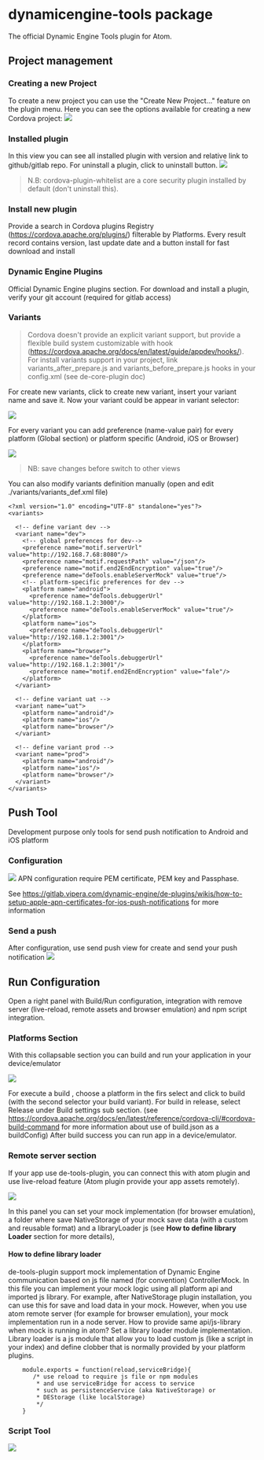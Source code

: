 # dynamicengine-tools package

The official Dynamic Engine Tools plugin for Atom.

## Project management

### Creating a new Project
 To create a new project you can use the "Create New Project..." feature on the plugin menu.
 Here you can see the options available for creating a new Cordova project:
 <img src="./images/NewProjectCreation.png">



### Installed plugin
 In this view you can see all installed plugin with version and relative link to github/gitlab repo. For uninstall a plugin, click to uninstall button.
 <img src="./images/InstalledPlugin.png">

 > N.B: cordova-plugin-whitelist are a core security plugin installed by default (don't uninstall this).

### Install new plugin
 Provide a search in Cordova plugins Registry (https://cordova.apache.org/plugins/)
 filterable by Platforms. Every result record contains version, last update date and a button install for fast download and install


### Dynamic Engine Plugins
 Official Dynamic Engine plugins section. For download and install a plugin, verify your git account (required for gitlab access)
### Variants
 > Cordova doesn't provide an explicit variant support, but provide a flexible build system customizable with hook (https://cordova.apache.org/docs/en/latest/guide/appdev/hooks/).
 For install variants support in your project, link variants_after_prepare.js and variants_before_prepare.js hooks in your config.xml (see de-core-plugin doc)

For create new variants, click to create new variant, insert your variant name and save it.
Now your variant could be appear in variant selector:

 <img src="./images/VariantSelector.png">

For every variant you can add preference (name-value pair) for every platform (Global section) or platform specific (Android, iOS or Browser)

<img src="./images/VariantScreen.png">

> NB: save changes before switch to other views

You can also modify variants definition manually (open and edit ./variants/variants_def.xml file)
```
<?xml version="1.0" encoding="UTF-8" standalone="yes"?>
<variants>

  <!-- define variant dev -->
  <variant name="dev">
    <!-- global preferences for dev-->
    <preference name="motif.serverUrl" value="http://192.168.7.68:8080"/>
    <preference name="motif.requestPath" value="/json"/>
    <preference name="motif.end2EndEncryption" value="true"/>
    <preference name="deTools.enableServerMock" value="true"/>
    <!-- platform-specific preferences for dev -->
    <platform name="android">
      <preference name="deTools.debuggerUrl" value="http://192.168.1.2:3000"/>
      <preference name="deTools.enableServerMock" value="true"/>
    </platform>
    <platform name="ios">
      <preference name="deTools.debuggerUrl" value="http://192.168.1.2:3001"/>
    </platform>
    <platform name="browser">
      <preference name="deTools.debuggerUrl" value="http://192.168.1.2:3001"/>
      <preference name="motif.end2EndEncryption" value="fale"/>
    </platform>
  </variant>

  <!-- define variant uat -->
  <variant name="uat">
    <platform name="android"/>
    <platform name="ios"/>
    <platform name="browser"/>
  </variant>

  <!-- define variant prod -->
  <variant name="prod">
    <platform name="android"/>
    <platform name="ios"/>
    <platform name="browser"/>
  </variant>
</variants>
```

## Push Tool
Development purpose only tools for send push notification to Android and iOS platform
### Configuration
<img src="./images/PushSettings.png">
APN configuration require PEM certificate, PEM key and Passphase.

See https://gitlab.vipera.com/dynamic-engine/de-plugins/wikis/how-to-setup-apple-apn-certificates-for-ios-push-notifications for more information

### Send a push
After configuration, use send push view for create and send your push notification
<img src="./images/SendPush.png">


## Run Configuration
Open a right panel with Build/Run configuration, integration with remove server (live-reload, remote assets and browser emulation) and npm script integration.

### Platforms Section
With this collapsable section you can build and run your application in your device/emulator

<img src="./images/Platforms.png">


For execute a build , choose a platform in the firs select and click to build (with the second selector your build variant). For build in release, select Release under Build settings sub section. (see https://cordova.apache.org/docs/en/latest/reference/cordova-cli/#cordova-build-command for more information about use of build.json as a buildConfig)
After build success you can run app in a device/emulator.


### Remote server section
If your app use de-tools-plugin, you can connect this with atom plugin and use live-reload feature (Atom plugin provide your app assets remotely).

<img src="./images/RemoteServer.png">

In this panel you can set your mock implementation (for browser emulation), a folder where save NativeStorage of your mock save data (with a custom and reusable format) and a libraryLoader js (see **How to define library Loader** section for more details),

#### How to define library loader
 de-tools-plugin support mock implementation of Dynamic Engine communication based on js file named (for convention) ControllerMock. In this file you can implement your mock logic using all platform api and imported js library. For example, after NativeStorage plugin installation, you can use this for save and load data in your mock. However, when you use atom remote server (for example for browser emulation), your mock implementation run in a node server. How to provide same api/js-library when mock is running in atom? Set a library loader module implementation.
 Library loader is a js module that allow you to load custom js (like a script in your index) and define clobber that is normally provided by your platform plugins.

```
    module.exports = function(reload,serviceBridge){
       /* use reload to require js file or npm modules
        * and use serviceBridge for access to service
        * such as persistenceService (aka NativeStorage) or
        * DEStorage (like localStorage)
        */
    }
```





### Script Tool

<img src="./images/ScriptTool.png">
